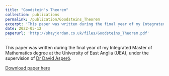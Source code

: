 ```yaml
---
title: "Goodstein's Theorem"
collection: publications
permalink: /publication/Goodsteins_Theorem
excerpt: 'This paper was written during the final year of my Integrated Master of Mathematics degree at the University of East Anglia (UEA), under the supervision of [Dr David Asperó](https://research-portal.uea.ac.uk/en/persons/david-aspero).'
date: 2022-05-12
paperurl: 'http://shayjordan.co.uk/files/Goodsteins_Theorem.pdf'
---
```

This paper was written during the final year of my Integrated Master of Mathematics degree at the University of East Anglia (UEA), under the supervision of [Dr David Asperó](https://research-portal.uea.ac.uk/en/persons/david-aspero).

[Download paper here](http://shayjordan.co.uk/files/Goodsteins_Theorem.pdf)
